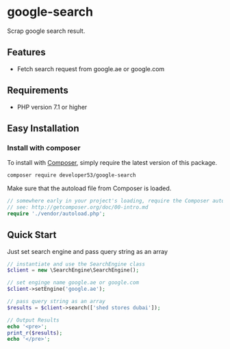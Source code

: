 # google-search
Scrap google search result.

## Features

 * Fetch search request from google.ae or google.com

 ## Requirements

 * PHP version 7.1 or higher

 ## Easy Installation

### Install with composer

To install with [Composer](https://getcomposer.org/), simply require the
latest version of this package.

```bash
composer require developer53/google-search
```

Make sure that the autoload file from Composer is loaded.

```php
// somewhere early in your project's loading, require the Composer autoloader
// see: http://getcomposer.org/doc/00-intro.md
require './vendor/autoload.php';

```

## Quick Start

Just set search engine and pass query string as an array

```php
// instantiate and use the SearchEngine class
$client = new \SearchEngine\SearchEngine();

// set enginge name google.ae or google.com
$client->setEngine('google.ae');

// pass query string as an array
$results = $client->search(['shed stores dubai']);

// Output Results
echo '<pre>';
print_r($results);
echo '</pre>';

